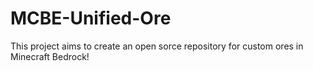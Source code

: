 # MCBE-Unified-Ore

This project aims to create an open sorce repository for custom ores in Minecraft Bedrock!
